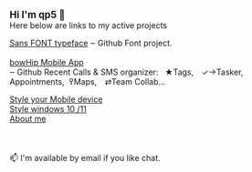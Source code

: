 <big><b>Hi I'm qp5 👋</big></b></br>
Here below are links to my active projects<br>

<a href="https://github.com/qp5/FONT">Sans FONT typeface</a> ‒ Github Font project.  
<br>
<a href="https://github.com/qp5/FONT">bowHip Mobile App</a><br> ‒ Github 
Recent Calls & SMS organizer:   ★Tags, ✓→Tasker, Appointments,  ߉Maps, ⇄Team Collab... 
  <br>
  
<a target="_blank" href="https://codepen.io/qp5/full/WNGbLBy">Style your Mobile device</a>
<br>
<a target="_blank" href="https://codepen.io/qp5/project/full/ZmBrJo">Style windows 10 /11 </a>
<br>
<a target="_blank" href="https://bowhip.org/about-me.htm">About me</a><br><br>
<br><br>
📫 I'm available by email if you like chat.
